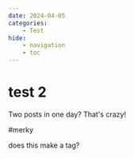 ```yaml
---
date: 2024-04-05
categories:
    - Test
hide:
    - navigation
    - toc
---
```

# test 2
Two posts in one day? That's crazy!

#merky

does this make a tag?

